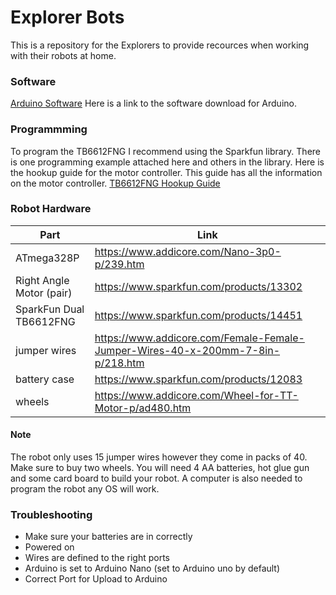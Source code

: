 # Explorer Bots

This is a repository for the Explorers to provide recources when working with their robots at home.

### Software

[Arduino Software](https://www.arduino.cc/en/Main/Software)
Here is a link to the software download for Arduino.

### Programmming

To program the TB6612FNG I recommend using the Sparkfun library. There is one programming example attached here and others in the library.
Here is the hookup guide for the motor controller. This guide has all the information on the motor controller.
[TB6612FNG Hookup Guide](https://learn.sparkfun.com/tutorials/tb6612fng-hookup-guide)

### Robot Hardware
Part | Link
---- | ----
ATmega328P | https://www.addicore.com/Nano-3p0-p/239.htm
Right Angle Motor (pair) | https://www.sparkfun.com/products/13302
SparkFun Dual TB6612FNG | https://www.sparkfun.com/products/14451
jumper wires | https://www.addicore.com/Female-Female-Jumper-Wires-40-x-200mm-7-8in-p/218.htm
battery case | https://www.sparkfun.com/products/12083
wheels | https://www.addicore.com/Wheel-for-TT-Motor-p/ad480.htm

#### Note
The robot only uses 15 jumper wires however they come in packs of 40. Make sure to buy two wheels. You will need 4 AA batteries, hot glue gun and some card board to build your robot. A computer is also needed to program the robot any OS will work.  
### Troubleshooting

* Make sure your batteries are in correctly
* Powered on
* Wires are defined to the right ports
* Arduino is set to Arduino Nano (set to Arduino uno by default)
* Correct Port for Upload to Arduino
